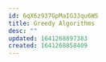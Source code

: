 ```yaml
---
id: 6qX6z937GpMaIGJJqu6WS
title: Greedy Algorithms
desc: ""
updated: 1641268897383
created: 1641268858409
---
```

